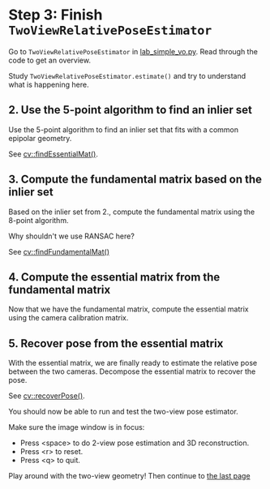 # Step 3: Finish `TwoViewRelativePoseEstimator`

Go to `TwoViewRelativePoseEstimator` in [lab_simple_vo.py](../lab_simple_vo.py). 
Read through the code to get an overview. 

Study `TwoViewRelativePoseEstimator.estimate()` and try to understand what is happening here.

## 2. Use the 5-point algorithm to find an inlier set
Use the 5-point algorithm to find an inlier set that fits with a common epipolar geometry.

See [cv::findEssentialMat()](https://docs.opencv.org/4.5.5/d9/d0c/group__calib3d.html#ga13f7e34de8fa516a686a56af1196247f).

## 3. Compute the fundamental matrix based on the inlier set
Based on the inlier set from 2., compute the fundamental matrix using the 8-point algorithm.

Why shouldn't we use RANSAC here?

See [cv::findFundamentalMat()](https://docs.opencv.org/4.5.5/d9/d0c/group__calib3d.html#ga30ccb52f4e726daa039fd5cb5bf0822b)

## 4. Compute the essential matrix from the fundamental matrix
Now that we have the fundamental matrix, compute the essential matrix using the camera calibration matrix.

## 5. Recover pose from the essential matrix
With the essential matrix, we are finally ready to estimate the relative pose between the two cameras. 
Decompose the essential matrix to recover the pose.

See [cv::recoverPose()](https://docs.opencv.org/4.5.5/d9/d0c/group__calib3d.html#gadb7d2dfcc184c1d2f496d8639f4371c0).

You should now be able to run and test the two-view pose estimator. 

Make sure the image window is in focus:
- Press \<space\> to do 2-view pose estimation and 3D reconstruction.
- Press \<r\> to reset.
- Press \<q\> to quit.

Play around with the two-view geometry!
Then continue to [the last page](4-finish-dltpointsestimator.md)
